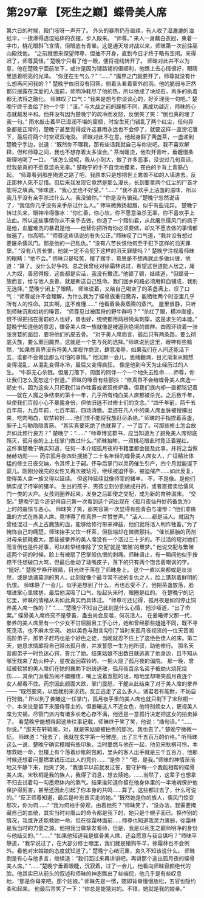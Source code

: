 # 第297章 【死生之巅】蝶骨美人席
第六日的时候，殿门吱呀一声开了。
外头的暴雨仍在继续，有人收了湿漉漉的油纸伞，一撩淋得透湿贴体的衣摆，步入殿来。
“师尊。”
来人一身藕白衣冠，束着一字巾，桃花眼斜飞含情，但眼底有青晕。这是通天塔对战以来，师昧第一次前往巫山殿找他。
“之前就想来探望师尊，但抽不开身，直到今日才终于略有空闲。来得迟了，师尊莫怪。”
楚晚宁只看了他一眼，便将视线转开了。
师昧对此并不以为意，他在楚晚宁面前坐下，或许是因为铺路铺的很顺利，他瞧上去心情很好，眼睛里透着明亮的光泽。
“你还在生气么？”
“……”
“魔界之门就要开了，师尊就没有什么想再问问我的？”
楚晚宁依旧没有回答，侧着头看着窗外的雨。他的脆弱与茫然都只展露在深爱的人面前，师明净耗尽了他的热，所以他成了块顽石，再多的执着都无法将之融化。
师昧叹了口气：“我来是想与你谈谈心的，好歹理我一句吧。”
楚晚宁终于丢给了他一个字：“滚。”
与大战之前的躁郁不同，离成功越近，师昧的心态就越发平和。他并没有因为楚晚宁的疏冷而发怒，反倒笑了笑：“倒也真的理了我一句。”
雨水敲击着早已湿润不堪的窗棂，时空生死门错乱了两个红尘，任何异象都是正常的，楚晚宁甚至觉得或许这暴雨永远也不会停了，就要这样一直滂沱落下，最后将两个时空双双淹没。
师昧对此不在意，他起身斟了两盏茶，一盏递到楚晚宁手边，说道：“既然你不理我，那有些话我就自己与你说吧。我不喜欢解释，但和师尊之间，我也不想存着太多误会。”
茶尚暖烫，他吹开青叶，垂睫慢条斯理地喝了一口。
“该怎么说呢，我从小到大，做了许多恶事，没说过几句真话，但我是真的不愿意滥杀无辜。”
楚晚宁的手不自觉地攥紧，苍白的手背上青筋凸起。
“师尊看到那座殉道之路了吧，我原本只是想把世上禽兽不如的人填进去。反正那种人死不足惜。但后来我发现它竟然是那么漫长，长到要拿两个红尘的尸首才能将之填满。”师昧道，“我心里也不好受。”
“……”
“我不喜欢手上沾血的滋味，所以我几乎没有亲手杀过什么人。我没骗你。”
“你是没有骗我。”楚晚宁忽然说话了，“我信你几乎没有亲手杀过什么人。”
师昧微微扬起眉，似乎有些诧异。
楚晚宁转过头来，眼神冷得像冰：“你仁善，你心软，你不愿意滥杀无辜，你不喜欢手上沾血。所以这些事情你从不亲手去做，你造了一个踏仙君，从此屠杀儒风门的疯子是他，血腥难洗的暴君是他——他替你把所有你必须要做，却又不愿去做的事情都做遍了。你高明。”
“师尊这些话说的有失公正。”师昧叹了口气道，“我并没有想过要屠杀儒风门。那是他的一己私仇。”
“没有八苦长恨他何至于犯下这样的滔天罪孽。”
“没有八苦长恨，他就一定不会犯下这样的滔天罪孽吗？”
楚晚宁注视着师昧的眼睛：“他不会。”
师昧只是轻笑，摆了摆手，意思是不想再就此多做纠缠，他道：“算了。没什么好争的。总之我曾经对徐霜林说过，希望这世道能人居之，庸人为奴，善恶得报，这些都是实话，我没有撒谎。”他顿了顿，继续道，“但蝶骨一族而言，给与他人良善，就是断送自己性命。我们回乡的路必须用鲜血铺成，我别无选择。”
楚晚宁闭上了眼睛。
师昧说着，又给自己喝空了的茶盏满上，叹了口气：“师尊或许不会理解，为什么我为了蝶骨族重归魔界，能牺牲两个时空里几乎所有人的性命。其实啊，这不难懂……”
他看着袅袅蒸腾的蒸汽。
屋里很静，只听到师昧沉和如初的嗓音。
“师尊见过被围狩的野牛群吗？”
“杀红了眼，横冲直撞，恨不得把挡在面前的人也好，兽也好，统统都用两根犄角刺穿。这是求生的本能。”
楚晚宁知道他的意思，蝶骨美人席一族就像是被逼到绝境的兽群。四周环绕着一张张贪婪的面目，要将他们扒皮去骨。
“对于美人席而言，最后只有两条路。要么彻底灭族，要么重回魔界。这就是一个生与死的选择。”师昧说到这里，眼神有些黯然，“如果修真界没有将美人席视作商货，肆意凌辱，如果我们在人间还能活下去，谁都不会做出那么可怕的事情。”
他沉默一会儿，思绪翻涌，目光渐渐从黯然变得混乱，从混乱变得冰冷，最后又变得疯狂。
像是他到今天为止经历过的人生。
“牛群无心杀戮。但屠刀落下，周围的同伴一个一个地失去性命……师尊，你让我们怎么宽恕这个世道。”
师昧的嗓音有些颤抖：“修真界不会给蝶骨美人席造一部史书，因为这些人只把我们当作牲畜或者双修炉鼎。但我们族内却一直都铭记着——就在人魔之争结束的第十一年，几乎所有纯血美人席都被杀光。之后数千年，纵使我们百般小心不暴露身份，但依旧逃不过修士们的贪念。”
“四千年前，两千五百年前，九百年前，七百年前，四场清缴。混迹在凡人中的美人席血脉被搜捕出来，吃肉喝血，软禁轮奸……他们恨不能将我族赶尽杀绝。”
师昧的手指捏着茶盏，腕子上勾勒隐隐青筋。
“其实真要死绝了也就算了，一了百了。可那些修士怎会放弃如此修行良方？”
楚晚宁：“……”
“师尊博览群书，应当知道为了避免美人席彻底殇灭，孤月夜的上上任掌门做过什么。”师昧抬眸，一双桃花眼此时竟泛着猩红。
这件事楚晚宁确实知道，任何一本介绍孤月夜的书籍里都会提及此事，并将之当做赫赫功勋——
药宗孤月夜四处搜捕了二十名年轻的蝶骨美人席女人，广征精壮体猛的修士日夜交姌，令其怀上子嗣。怀孕后掌门以灵药催生引产，四个月就能诞下婴儿。刚刚分娩完的女性又再次被玷污，继续被迫怀孕，被迫催产……如此反复，使得美人席一族又得以延续。
但这种延续就像待宰的猪羊。
不，不是像。是他们确实成了待宰的猪羊。
生出的孩子，男孩立刻分割做成丹药，或者直接卖给儒风门一类的大户。女孩则圈养起来，发身之后即使之交配，成为新的育种温床。
“交配。”
楚晚宁至今还记得自己第一次看到这个词出现在《孤月夜仙丹妙药备急方》上时的震惊与恶心。
师昧笑了笑，那笑容第一次显得有些青白与凄惨：“他们拿练蛊的方式在炼美人席。竟博得了修真界一片赞誉声。”
“活人……都是活人。就因为曾经混过一点上古魔族的血，能够给修行带来裨益，他们就将活人判作牲畜。”为了掩饰自己的痛楚，师昧抬手又饮一杯茶，但指端却在微微颤抖。
“催长胚胎的药剂对母亲损耗极大，那些被豢养的美人席没有一个活过三十岁的。不过活的短对她们而言倒也是件好事，可以趁早结束除了‘交配’就是‘繁殖’的噩梦。”
他说交配与繁殖这两个词的时候，脸上有被扇了巴掌般仇恨的刺痛。师昧语止，有一瞬间他似乎按捺不住想破口大骂，但最后他动了动嘴皮子，落下的只有两个饱含着嘲讽的字。
“挺好。”
楚晚宁睁开眼睛，目光终于落在了师昧身上。
这个一直以来都或是淡淡然，或是诡谲莫测的男人，此刻就像个最寻常不过的复仇之人，脸上镌刻着鲜明的仇恨。
师昧静了一会儿，似乎是想到了什么，再也忍受不了。他把茶盏放落，脸埋进掌心里揉搓，最后他深吸了口气，抬起头来时，眼圈是红的。
在楚晚宁的记忆里，师昧的情绪从未如此真实而具体过。
“师尊可还记得，孤月夜是如何停止饲养美人席一族的？”
“……”楚晚宁不知自己此刻是什么心情，他沙哑道，“出了命案。”
蝶骨美人席终究不是孽畜，蛊虫尚会反噬，何况活人。
在姜曦师父那一代，豢养的美人席里有一个少女不甘屈服且工于心计，她和曾经那些姐姐不同，既不寻死觅活，也不麻木空洞。
她以美色与甜言勾引了当时来孤月夜视货的一位天音阁高阶弟子，那弟子赶巧也是个好色之徒，当晚就忍不住上了这绝色佳人的床。第二天，她恳求情郎将自己赎出孤月夜，并发誓愿一生为他所驭，助他修行。
那名天音阁弟子一时色迷心窍，答允了她。结果姑娘不出数日就逃离了他身边，且不知从哪里找来了劫火种子，星夜返回霖铃屿，一把火烧了孤月夜的偏院。
那一晚，曾经被软禁的美人席们在她的襄助下纷纷逃散，孤月夜百余名弟子被劫火烧死烧伤……
其余门派看热闹不嫌腰疼，嘴上说着宽慰的话，暗地里却嘲笑孤月夜连个女人都看不住。药宗因此颜面大跌，掌门震怒，干脆从此结束了对于美人席的豢养——
“既然要笑，以后就别来求药。反正逃走了这么多人，诸君若有能耐，不妨自行狩猎。”
所以到了姜曦这一任掌门，孤月夜手里的美人席也就只剩下了宋秋桐一个，本来说是留下来服侍尊主的。但姜曦这人不近女色，他特别烦女人，更视美人席为灾祸，尽管门派内有诸多长老心存不满，他还是一意孤行决定把这女的拍卖掉了。
看楚晚宁能想得起这些往事记载，师昧终于笑了笑，他说：“插句话。”
“……你说。”
“那天在轩辕阁，对，就是宋姑娘被拍售的那次。我也去了。”
楚晚宁微微一怔。
师昧道：“我去了，我就在玄字第一号雅座。出了三千五百万的价格。”
听师昧这么一说，楚晚宁确实模糊有些印象。当时墨燃与他在一起，他见宋秋桐可怜，本想救她一命，但楼上有个落着纱帐的包厢，里头的客人出手就是三千五百万，他那时候还想着问墨燃拿钱压过此人的竞价……
“是你？”
“嗯，是我。”师昧的神情渐渐地又平静下来，他笑了笑，“我很早以前就发过誓，要守护每一个我能相帮的蝶骨美人席。宋秋桐是我的族人，我得了消息，想去赎她。……当然了，这辈子也想拿不归去试着勾一勾墨燃体内的煞气。结果谁知道你留在他身体里的一半地魂保护他保护得厉害，甚至还因此引起了你本身的共鸣……算了。这些都过去了，什么可说的。”
“反正师尊知道，最后是叶忘昔买走的她。”
“既然她是你的族人，儒风门惊变那次，你为何……”
“我为何袖手旁观，由着她死？”师昧笑了，“没办法，我需要掩藏自己的血统，其实当时对凰山的命令都是我下的，她只是个幌子而已。换作别的情况，我或许还能救她一命。但在徐霜林面前……师尊也知道我灵力薄弱，徐霜林是我当时的力量之源。他把我当做挚友看待，但是，我是以死生之巅师明净的身份与他结交的。”
“……”
“如果他知道我是蝶骨美人席，还会愿意与我合谋吗？”师昧平静道，“我早说过了，在大部分修士眼里，我们就是猪狗牛羊，徐霜林也不会例外。看他对宋姑娘的态度就知道了。”
楚晚宁心绪沉重，良久不知该说什么。
师昧倒是有心与他多言，继续道：“我们回过来再讲讲吧，再讲那个逃出孤月夜的蝶骨美人席。”
“……”楚晚宁垂着眼睫，沉寂着，过了一会儿，他看向师昧容颜绝代的脸。他其实已从前头的叙述和师昧的神态瞧出了些端倪，他几乎是有些叹息地，“那是你母亲吧。那个姑娘。”
师昧先是一愣，随即背脊慢慢放松，五官也隐约柔和起来。
他最后苦笑了一下：“你总是能猜对的。不错，她就是我的娘亲。”
